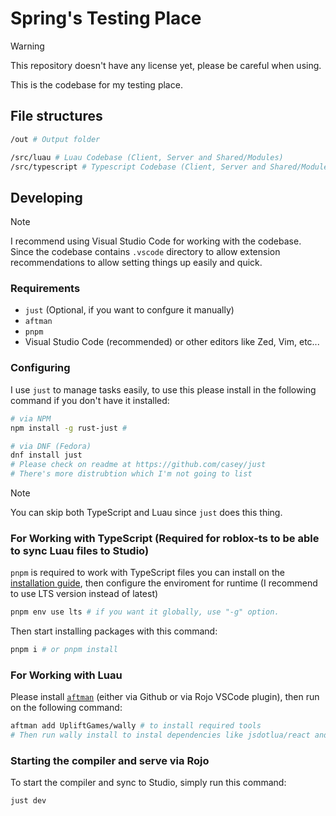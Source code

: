 # Spring's Testing Place

> [!WARNING]
> This repository doesn't have any license yet, please be careful when using.

This is the codebase for my testing place.

## File structures

```bash
/out # Output folder

/src/luau # Luau Codebase (Client, Server and Shared/Modules)
/src/typescript # Typescript Codebase (Client, Server and Shared/Modules)
```

## Developing

> [!NOTE]
> I recommend using Visual Studio Code for working with the codebase. Since the codebase contains `.vscode` directory to allow extension recommendations to allow setting things up easily and quick.

### Requirements

- `just` (Optional, if you want to confgure it manually)
- `aftman`
- `pnpm`
- Visual Studio Code (recommended) or other editors like Zed, Vim, etc...

### Configuring

I use `just` to manage tasks easily, to use this please install in the following command if you don't have it installed:

```bash
# via NPM
npm install -g rust-just #

# via DNF (Fedora)
dnf install just
# Please check on readme at https://github.com/casey/just
# There's more distrubtion which I'm not going to list
```

> [!NOTE]
> You can skip both TypeScript and Luau since `just` does this thing.

### For Working with TypeScript (Required for roblox-ts to be able to sync Luau files to Studio)

`pnpm` is required to work with TypeScript files you can install on the [installation guide](https://pnpm.io/installation), then configure the enviroment for runtime (I recommend to use LTS version instead of latest)

```bash
pnpm env use lts # if you want it globally, use "-g" option.
```

Then start installing packages with this command:

```bash
pnpm i # or pnpm install
```

### For Working with Luau

Please install [`aftman`](https://github.com/LPGhatguy/aftman) (either via Github or via Rojo VSCode plugin), then run on the following command:

```bash
aftman add UpliftGames/wally # to install required tools
# Then run wally install to instal dependencies like jsdotlua/react and jsdotlua/react-roblox
```

### Starting the compiler and serve via Rojo

To start the compiler and sync to Studio, simply run this command:

```bash
just dev
```
